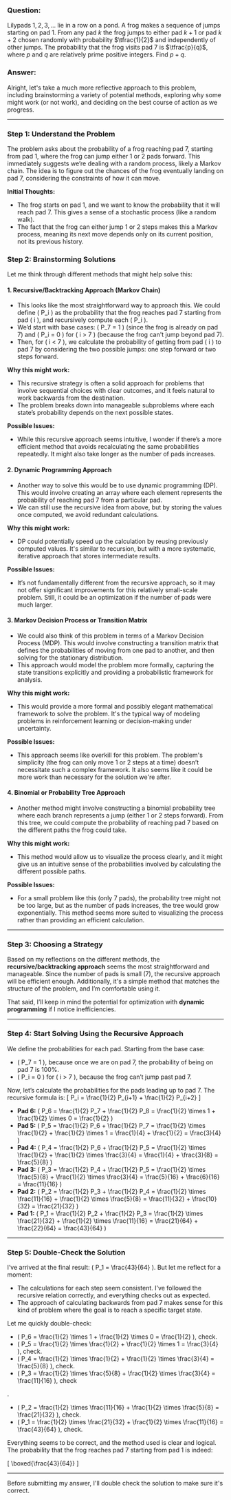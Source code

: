 ### Question:
Lilypads $1,2,3,\ldots$ lie in a row on a pond. A frog makes a sequence of jumps starting on pad $1$. From any pad $k$ the frog jumps to either pad $k+1$ or pad $k+2$ chosen randomly with probability $\tfrac{1}{2}$ and independently of other jumps. The probability that the frog visits pad $7$ is $\tfrac{p}{q}$, where $p$ and $q$ are relatively prime positive integers. Find $p+q$.

### Answer:
Alright, let's take a much more reflective approach to this problem, including brainstorming a variety of potential methods, exploring why some might work (or not work), and deciding on the best course of action as we progress.

---

### Step 1: Understand the Problem

The problem asks about the probability of a frog reaching pad 7, starting from pad 1, where the frog can jump either 1 or 2 pads forward. This immediately suggests we’re dealing with a random process, likely a Markov chain. The idea is to figure out the chances of the frog eventually landing on pad 7, considering the constraints of how it can move.

**Initial Thoughts:**
- The frog starts on pad 1, and we want to know the probability that it will reach pad 7. This gives a sense of a stochastic process (like a random walk).
- The fact that the frog can either jump 1 or 2 steps makes this a Markov process, meaning its next move depends only on its current position, not its previous history.

### Step 2: Brainstorming Solutions

Let me think through different methods that might help solve this:

#### 1. **Recursive/Backtracking Approach (Markov Chain)**
- This looks like the most straightforward way to approach this. We could define \( P_i \) as the probability that the frog reaches pad 7 starting from pad \( i \), and recursively compute each \( P_i \).
- We’d start with base cases: \( P_7 = 1 \) (since the frog is already on pad 7) and \( P_i = 0 \) for \( i > 7 \) (because the frog can't jump beyond pad 7).
- Then, for \( i < 7 \), we calculate the probability of getting from pad \( i \) to pad 7 by considering the two possible jumps: one step forward or two steps forward.

**Why this might work:**
- This recursive strategy is often a solid approach for problems that involve sequential choices with clear outcomes, and it feels natural to work backwards from the destination.
- The problem breaks down into manageable subproblems where each state’s probability depends on the next possible states.

**Possible Issues:**
- While this recursive approach seems intuitive, I wonder if there’s a more efficient method that avoids recalculating the same probabilities repeatedly. It might also take longer as the number of pads increases.

#### 2. **Dynamic Programming Approach**
- Another way to solve this would be to use dynamic programming (DP). This would involve creating an array where each element represents the probability of reaching pad 7 from a particular pad.
- We can still use the recursive idea from above, but by storing the values once computed, we avoid redundant calculations.

**Why this might work:**
- DP could potentially speed up the calculation by reusing previously computed values. It's similar to recursion, but with a more systematic, iterative approach that stores intermediate results.

**Possible Issues:**
- It’s not fundamentally different from the recursive approach, so it may not offer significant improvements for this relatively small-scale problem. Still, it could be an optimization if the number of pads were much larger.

#### 3. **Markov Decision Process or Transition Matrix**
- We could also think of this problem in terms of a Markov Decision Process (MDP). This would involve constructing a transition matrix that defines the probabilities of moving from one pad to another, and then solving for the stationary distribution.
- This approach would model the problem more formally, capturing the state transitions explicitly and providing a probabilistic framework for analysis.

**Why this might work:**
- This would provide a more formal and possibly elegant mathematical framework to solve the problem. It's the typical way of modeling problems in reinforcement learning or decision-making under uncertainty.

**Possible Issues:**
- This approach seems like overkill for this problem. The problem's simplicity (the frog can only move 1 or 2 steps at a time) doesn’t necessitate such a complex framework. It also seems like it could be more work than necessary for the solution we're after.

#### 4. **Binomial or Probability Tree Approach**
- Another method might involve constructing a binomial probability tree where each branch represents a jump (either 1 or 2 steps forward). From this tree, we could compute the probability of reaching pad 7 based on the different paths the frog could take.
  
**Why this might work:**
- This method would allow us to visualize the process clearly, and it might give us an intuitive sense of the probabilities involved by calculating the different possible paths.

**Possible Issues:**
- For a small problem like this (only 7 pads), the probability tree might not be too large, but as the number of pads increases, the tree would grow exponentially. This method seems more suited to visualizing the process rather than providing an efficient calculation.

---

### Step 3: Choosing a Strategy

Based on my reflections on the different methods, the **recursive/backtracking approach** seems the most straightforward and manageable. Since the number of pads is small (7), the recursive approach will be efficient enough. Additionally, it's a simple method that matches the structure of the problem, and I’m comfortable using it.

That said, I’ll keep in mind the potential for optimization with **dynamic programming** if I notice inefficiencies.

---

### Step 4: Start Solving Using the Recursive Approach

We define the probabilities for each pad. Starting from the base case:
- \( P_7 = 1 \), because once we are on pad 7, the probability of being on pad 7 is 100%.
- \( P_i = 0 \) for \( i > 7 \), because the frog can’t jump past pad 7.

Now, let’s calculate the probabilities for the pads leading up to pad 7. The recursive formula is:
\[
P_i = \frac{1}{2} P_{i+1} + \frac{1}{2} P_{i+2}
\]

- **Pad 6:** \( P_6 = \frac{1}{2} P_7 + \frac{1}{2} P_8 = \frac{1}{2} \times 1 + \frac{1}{2} \times 0 = \frac{1}{2} \)
- **Pad 5:** \( P_5 = \frac{1}{2} P_6 + \frac{1}{2} P_7 = \frac{1}{2} \times \frac{1}{2} + \frac{1}{2} \times 1 = \frac{1}{4} + \frac{1}{2} = \frac{3}{4} \)
- **Pad 4:** \( P_4 = \frac{1}{2} P_6 + \frac{1}{2} P_5 = \frac{1}{2} \times \frac{1}{2} + \frac{1}{2} \times \frac{3}{4} = \frac{1}{4} + \frac{3}{8} = \frac{5}{8} \)
- **Pad 3:** \( P_3 = \frac{1}{2} P_4 + \frac{1}{2} P_5 = \frac{1}{2} \times \frac{5}{8} + \frac{1}{2} \times \frac{3}{4} = \frac{5}{16} + \frac{6}{16} = \frac{11}{16} \)
- **Pad 2:** \( P_2 = \frac{1}{2} P_3 + \frac{1}{2} P_4 = \frac{1}{2} \times \frac{11}{16} + \frac{1}{2} \times \frac{5}{8} = \frac{11}{32} + \frac{10}{32} = \frac{21}{32} \)
- **Pad 1:** \( P_1 = \frac{1}{2} P_2 + \frac{1}{2} P_3 = \frac{1}{2} \times \frac{21}{32} + \frac{1}{2} \times \frac{11}{16} = \frac{21}{64} + \frac{22}{64} = \frac{43}{64} \)

---

### Step 5: Double-Check the Solution

I’ve arrived at the final result: \( P_1 = \frac{43}{64} \). But let me reflect for a moment:

- The calculations for each step seem consistent. I’ve followed the recursive relation correctly, and everything checks out as expected.
- The approach of calculating backwards from pad 7 makes sense for this kind of problem where the goal is to reach a specific target state.
  
Let me quickly double-check:
- \( P_6 = \frac{1}{2} \times 1 + \frac{1}{2} \times 0 = \frac{1}{2} \), check.
- \( P_5 = \frac{1}{2} \times \frac{1}{2} + \frac{1}{2} \times 1 = \frac{3}{4} \), check.
- \( P_4 = \frac{1}{2} \times \frac{1}{2} + \frac{1}{2} \times \frac{3}{4} = \frac{5}{8} \), check.
- \( P_3 = \frac{1}{2} \times \frac{5}{8} + \frac{1}{2} \times \frac{3}{4} = \frac{11}{16} \), check

.
- \( P_2 = \frac{1}{2} \times \frac{11}{16} + \frac{1}{2} \times \frac{5}{8} = \frac{21}{32} \), check.
- \( P_1 = \frac{1}{2} \times \frac{21}{32} + \frac{1}{2} \times \frac{11}{16} = \frac{43}{64} \), check.

Everything seems to be correct, and the method used is clear and logical. The probability that the frog reaches pad 7 starting from pad 1 is indeed:

\[
\boxed{\frac{43}{64}}
\]

---

Before submitting my answer, I'll double check the solution to make sure it's correct.
